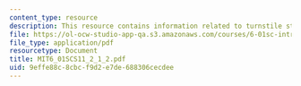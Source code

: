 ```yaml
---
content_type: resource
description: This resource contains information related to turnstile state machine.
file: https://ol-ocw-studio-app-qa.s3.amazonaws.com/courses/6-01sc-introduction-to-electrical-engineering-and-computer-science-i-spring-2011/9effe88c8cbcf9d2e7de688306cecdee_MIT6_01SCS11_2_1_2.pdf
file_type: application/pdf
resourcetype: Document
title: MIT6_01SCS11_2_1_2.pdf
uid: 9effe88c-8cbc-f9d2-e7de-688306cecdee
---
```


